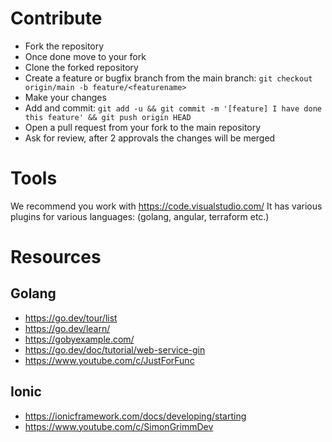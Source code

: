 # Contribute
* Fork the repository 
* Once done move to your fork
* Clone the forked repository
* Create a feature or bugfix branch from the main branch: `git checkout origin/main -b feature/<featurename>`
* Make your changes
* Add and commit: `git add -u && git commit -m '[feature] I have done this feature' && git push origin HEAD`
* Open a pull request from your fork to the main repository
* Ask for review, after 2 approvals the changes will be merged

# Tools
We recommend you work with https://code.visualstudio.com/ It has various plugins for various languages: (golang, angular, terraform etc.)

# Resources
## Golang
* https://go.dev/tour/list
* https://go.dev/learn/
* https://gobyexample.com/
* https://go.dev/doc/tutorial/web-service-gin
* https://www.youtube.com/c/JustForFunc

## Ionic
* https://ionicframework.com/docs/developing/starting
* https://www.youtube.com/c/SimonGrimmDev
